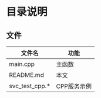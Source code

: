 # 目录说明

## 文件

文件名			| 功能
----------------|--------
main.cpp		| 主函数
README.md		| 本文
svc_test_cpp.*	| CPP服务示例
 

